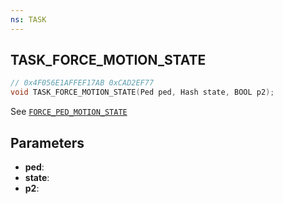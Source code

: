 ```yaml
---
ns: TASK
---
```

## TASK_FORCE_MOTION_STATE

```c
// 0x4F056E1AFFEF17AB 0xCAD2EF77
void TASK_FORCE_MOTION_STATE(Ped ped, Hash state, BOOL p2);
```

See [`FORCE_PED_MOTION_STATE`](#_0xF28965D04F570DCA)

## Parameters
* **ped**: 
* **state**: 
* **p2**: 

